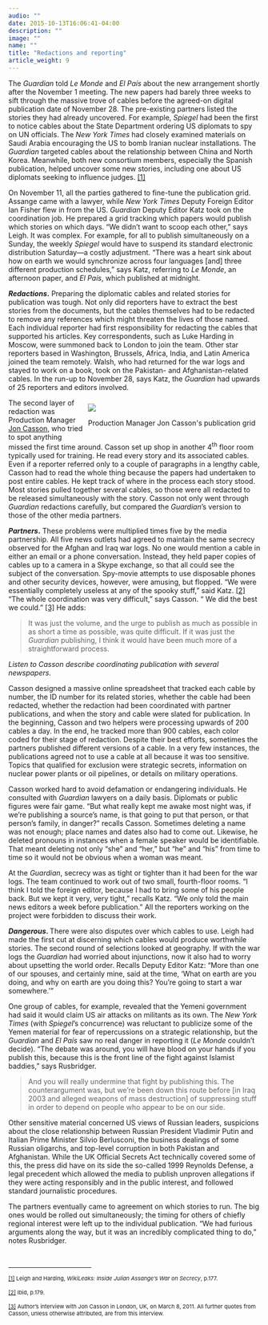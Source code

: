 ```yaml
---
audio: ""
date: 2015-10-13T16:06:41-04:00
description: ""
image: ""
name: ""
title: "Redactions and reporting"
article_weight: 9
---
```

<p>
	The <em>Guardian</em> told <em>Le Monde</em> and <em>El Pa&iacute;s </em>about the new 
	arrangement shortly after the November 1 meeting. The new papers had barely three weeks 
	to sift through the massive trove of cables before the agreed-on digital publication date 
	of November 28. The pre-existing partners listed the stories they had already uncovered. 
	For example, <em>Spiegel</em> had been the first to notice cables about the State Department 
	ordering US diplomats to spy on UN officials. The <em>New York Times</em> had closely examined 
	materials on Saudi Arabia encouraging the US to bomb Iranian nuclear installations. 
	The <em>Guardian</em> targeted cables about the relationship between China and North Korea. 
	Meanwhile, both new consortium members, especially the Spanish publication, helped uncover 
	some new stories, including one about US diplomats seeking to influence judges.
	<a href="#_ftn1" name="_ftnref1" title="">[1]</a>
</p>

<p>
	On November 11, all the parties gathered to fine-tune the publication grid. Assange 
	came with a lawyer, while <em>New York Times</em> Deputy Foreign Editor Ian Fisher 
	flew in from the US. <em>Guardian</em> Deputy Editor Katz took on the coordination 
	job. He prepared a grid tracking which papers would publish which stories on which 
	days. &ldquo;We didn&rsquo;t want to scoop each other,&rdquo; says Leigh. It was complex. 
	For example, for all to publish simultaneously on a Sunday, the weekly <em>Spiegel</em> would 
	have to suspend its standard electronic distribution Saturday&mdash;a costly adjustment. 
	&ldquo;There was a heart sink about how on earth we would synchronize across four languages 
	[and] three different production schedules,&rdquo; says Katz, referring to <em>Le Monde</em>, 
	an afternoon paper, and <em>El</em> <em>Pa&iacute;s</em>, which published at midnight.
</p>

<p>
	<strong><em>Redactions</em>.</strong> Preparing the diplomatic cables 
	and related stories for publication was tough. Not only did reporters have to 
	extract the best stories from the documents, but the cables themselves had to 
	be redacted to remove any references which might threaten the lives of those 
	named. Each individual reporter had first responsibility for redacting the 
	cables that supported his articles. Key correspondents, such as Luke Harding 
	in Moscow, were summoned back to London to join the team. Other star reporters 
	based in Washington, Brussels, Africa, India, and Latin America joined the team 
	remotely. Walsh, who had returned for the war logs and stayed to work on a book, 
	took on the Pakistan- and Afghanistan-related cables. In the run-up to November 28, 
	says Katz, the <em>Guardian</em> had upwards of 25 reporters and editors involved.
</p>

<div style="float: right; padding: 10px;">
	<img src="grid.jpg" /><br />
	<p class="caption">
		Production Manager Jon Casson&#39;s publication grid
	</p>
</div>

<p>
	The second layer of redaction was Production Manager 
	<a href="biographies/jon-casson/">Jon Casson</a>, who tried to spot 
	anything missed the first time around. Casson set up shop in another 
	4<sup>th</sup> floor room typically used for training. He read every 
	story and its associated cables. Even if a reporter referred only to 
	a couple of paragraphs in a lengthy cable, Casson had to read the whole 
	thing because the papers had undertaken to post entire cables. He kept 
	track of where in the process each story stood. Most stories pulled 
	together several cables, so those were all redacted to be released 
	simultaneously with the story. Casson not only went through <em>Guardian</em> 
	redactions carefully, but compared the <em>Guardian</em>&rsquo;s version 
	to those of the other media partners.
</p>

<p>
	<strong><em>Partners</em>.</strong> These problems were multiplied times five 
	by the media partnership. All five news outlets had agreed to maintain the 
	same secrecy observed for the Afghan and Iraq war logs. No one would mention 
	a cable in either an email or a phone conversation. Instead, they held paper 
	copies of cables up to a camera in a Skype exchange, so that all could see 
	the subject of the conversation. Spy-movie attempts to use disposable phones 
	and other security devices, however, were amusing, but flopped. &ldquo;We 
	were essentially completely useless at any of the spooky stuff,&rdquo; said Katz.
	<a href="case_id_70_id_633.html#_ftn2" name="_ftnref2" title="">[2]</a> 
	&ldquo;The whole coordination was very difficult,&rdquo; says Casson. &ldquo;
	We did the best we could.&rdquo;
	<a href="#_ftn3" name="_ftnref3" title="">[3]</a> He adds:
</p>

<blockquote>
	<p>
		It was just the volume, and the urge to publish as much as possible in as 
		short a time as possible, was quite difficult. If it was just the 
		<em>Guardian</em> publishing, I think it would have been much more 
		of a straightforward process.
	</p>
</blockquote>

<p>
	<i>Listen to Casson describe coordinating publication with several newspapers.</i><br />
	<img alt="" border="0" class="audiofile" src="../../files/audios/190/Casson&#32;text&#32;quote.mp3" />
</p>

<p>
	Casson designed a massive online spreadsheet that tracked each cable by number, the 
	ID number for its related stories, whether the cable had been redacted, whether the 
	redaction had been coordinated with partner publications, and when the story and cable 
	were slated for publication. In the beginning, Casson and two helpers were processing 
	upwards of 200 cables a day. In the end, he tracked more than 900 cables, each color 
	coded for their stage of redaction. Despite their best efforts, sometimes the partners 
	published different versions of a cable. In a very few instances, the publications agreed 
	not to use a cable at all because it was too sensitive. Topics that qualified for exclusion 
	were strategic secrets, information on nuclear power plants or oil pipelines, or details 
	on military operations.
</p>

<p>
	Casson worked hard to avoid defamation or endangering individuals. He consulted with 
	<em>Guardian</em> lawyers on a daily basis. Diplomats or public figures were fair game. 
	&ldquo;But what really kept me awake most night was, if we&rsquo;re publishing a 
	source&rsquo;s name, is that going to put that person, or that person&rsquo;s family, 
	in danger?&rdquo; recalls Casson. Sometimes deleting a name was not enough; place 
	names and dates also had to come out. Likewise, he deleted pronouns in instances 
	when a female speaker would be identifiable. That meant deleting not only &ldquo;she&rdquo; 
	and &ldquo;her,&rdquo; but &ldquo;he&rdquo; and &ldquo;his&rdquo; from time to time so it 
	would not be obvious when a woman was meant.
</p>

<p>
	At the <em>Guardian</em>, secrecy was as tight or tighter than it had been for 
	the war logs. The team continued to work out of two small, fourth-floor rooms. 
	&ldquo;I think I told the foreign editor, because I had to bring some of his people 
	back. But we kept it very, very tight,&rdquo; recalls Katz. &ldquo;We only told the 
	main news editors a week before publication.&rdquo; All the reporters working on the 
	project were forbidden to discuss their work.
</p>

<p>
	<strong><em>Dangerous</em>. </strong>There were also disputes over which cables 
	to use. Leigh had made the first cut at discerning which cables would produce 
	worthwhile stories. The second round of selections looked at geography. If with 
	the war logs the <em>Guardian</em> had worried about injunctions, now it also had 
	to worry about upsetting the world order. Recalls Deputy Editor Katz: &ldquo;More 
	than one of our spouses, and certainly mine, said at the time, &lsquo;What on earth 
	are you doing, and why on earth are you doing this? You&rsquo;re going to start a 
	war somewhere.&rsquo;&rdquo;
</p>

<p>
	One group of cables, for example, revealed that the Yemeni government had said 
	it would claim US air attacks on militants as its own. The <em>New York Times</em> 
	(with <em>Spiegel</em>&rsquo;s concurrence) was reluctant to publicize some of the 
	Yemen material for fear of repercussions on a strategic relationship, but the 
	<em>Guardian</em> and <em>El Pa&iacute;s </em>saw no real danger in reporting it 
	(<em>Le Monde</em> couldn&rsquo;t decide). &ldquo;The debate was around, you will 
	have blood on your hands if you publish this, because this is the front line of 
	the fight against Islamist baddies,&rdquo; says Rusbridger.
</p>

<blockquote>
	<p>
		And you will really undermine that fight by publishing this. The counterargument 
		was, but we&rsquo;re been down this route before [in Iraq 2003 and alleged 
		weapons of mass destruction] of suppressing stuff in order to depend on people 
		who appear to be on our side.
	</p>
</blockquote>

<p>
	Other sensitive material concerned US views of Russian leaders, suspicions about 
	the close relationship between Russian President Vladimir Putin and Italian Prime 
	Minister Silvio Berlusconi, the business dealings of some Russian oligarchs, and 
	top-level corruption in both Pakistan and Afghanistan. While the UK Official Secrets 
	Act technically covered some of this, the press did have on its side the so-called 
	1999 Reynolds Defense, a legal precedent which allowed the media to publish unproven 
	allegations if they were acting responsibly and in the public interest, and followed 
	standard journalistic procedures.
</p>

<p>
	The partners eventually came to agreement on which stories to run. The big ones 
	would be rolled out simultaneously; the timing for others of chiefly regional 
	interest were left up to the individual publication. &ldquo;We had furious arguments 
	along the way, but it was an incredibly complicated thing to do,&rdquo; notes Rusbridger.
</p>

<div>
	<br clear="all" />
	<hr align="left" size="1" width="33%" />
	<div id="ftn1">
		<p>
			<span style="font-size: 11px;">
			<a href="#_ftnref1" name="_ftn1" title="">[1]</a> 
			Leigh and Harding, <em>WikiLeaks: Inside Julian Assange&rsquo;s War on Secrecy</em>, p.177.
			</span>
		</p>
	</div>
	<div id="ftn2">
		<p>
			<span style="font-size: 11px;">
			<a href="#_ftnref2" name="_ftn2" title="">[2]</a> 
			Ibid, p.179.
			</span>
		</p>
	</div>
	<div id="ftn3">
		<p>
			<span style="font-size: 11px;">
			<a href="#_ftnref3" name="_ftn3" title="">[3]</a> 
			Author&rsquo;s interview with Jon Casson in London, UK, on March 8, 2011. 
			All further quotes from Casson, unless otherwise attributed, are from this interview.
			</span>
		</p>
	</div>
</div>
</div>